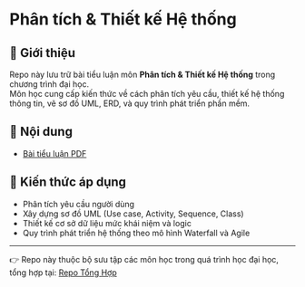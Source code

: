 # Phân tích & Thiết kế Hệ thống

## 📌 Giới thiệu
Repo này lưu trữ bài tiểu luận môn **Phân tích & Thiết kế Hệ thống** trong chương trình đại học.  
Môn học cung cấp kiến thức về cách phân tích yêu cầu, thiết kế hệ thống thông tin, vẽ sơ đồ UML, ERD, và quy trình phát triển phần mềm.

## 📂 Nội dung
- [Bài tiểu luận PDF](./TieuLuan_PhanTichThietKeHeThong.pdf)

## 🎯 Kiến thức áp dụng
- Phân tích yêu cầu người dùng  
- Xây dựng sơ đồ UML (Use case, Activity, Sequence, Class)  
- Thiết kế cơ sở dữ liệu mức khái niệm và logic  
- Quy trình phát triển hệ thống theo mô hình Waterfall và Agile

---
👉 Repo này thuộc bộ sưu tập các môn học trong quá trình học đại học, tổng hợp tại: [Repo Tổng Hợp](https://github.com/<tên-user>/<tên-repo-tong-hop>)
